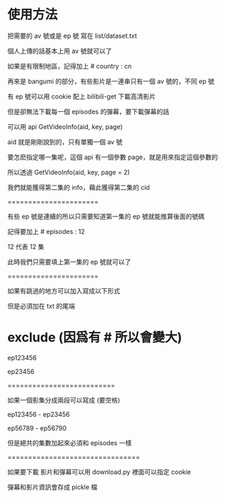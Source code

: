 # 使用方法

把需要的 av 號或是 ep 號 寫在 list/dataset.txt

個人上傳的話基本上用 av 號就可以了

如果是有限制地區，記得加上 # country : cn

再來是 bangumi 的部分，有些影片是一連串只有一個 av 號的，不同 ep 號

有 ep 號可以用 cookie 配上 bilibili-get 下載高清影片

但是卻無法下載每一個 episodes 的彈幕，要下載彈幕的話

可以用 api GetVideoInfo(aid, key, page)

aid 就是剛剛說到的，只有單獨一個 av 號

要怎麽指定哪一集呢，這個 api 有一個參數 page，就是用來指定這個參數的

所以透過 GetVideoInfo(aid, key, page = 2)

我們就能獲得第二集的 info，藉此獲得第二集的 cid

======================

有些 ep 號是連續的所以只需要知道第一集的 ep 號就能推算後面的號碼

記得要加上 # episodes : 12 

12 代表 12 集

此時我們只需要填上第一集的 ep 號就可以了

======================

如果有跳過的地方可以加入寫成以下形式

但是必須加在 txt 的尾端

# exclude (因爲有 # 所以會變大)

ep123456

ep23456

==========================


如果一個影集分成兩段可以寫成 (要空格)

ep123456 - ep23456

ep56789 - ep56790

但是總共的集數加起來必須和 episodes 一樣


================================

如果要下載 影片和彈幕可以用 download.py 裡面可以指定 cookie

彈幕和影片資訊會存成 pickle 檔





